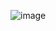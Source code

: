 ![image](https://user-images.githubusercontent.com/3693435/123580427-66277080-d80c-11eb-9291-0eab437ddd84.png)
